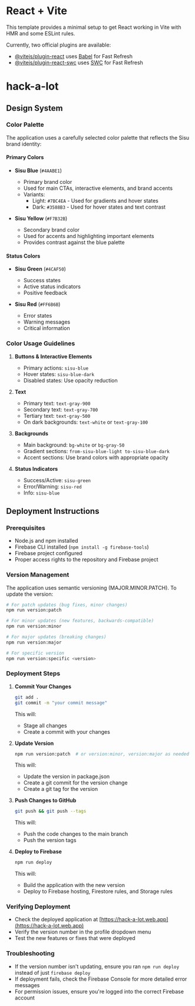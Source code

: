 # React + Vite

This template provides a minimal setup to get React working in Vite with HMR and some ESLint rules.

Currently, two official plugins are available:

- [@vitejs/plugin-react](https://github.com/vitejs/vite-plugin-react/blob/main/packages/plugin-react/README.md) uses [Babel](https://babeljs.io/) for Fast Refresh
- [@vitejs/plugin-react-swc](https://github.com/vitejs/vite-plugin-react-swc) uses [SWC](https://swc.rs/) for Fast Refresh
# hack-a-lot

## Design System

### Color Palette

The application uses a carefully selected color palette that reflects the Sisu brand identity:

#### Primary Colors

- **Sisu Blue** (`#4AABE1`)
  - Primary brand color
  - Used for main CTAs, interactive elements, and brand accents
  - Variants:
    - Light: `#7BC4EA` - Used for gradients and hover states
    - Dark: `#3588B3` - Used for hover states and text contrast

- **Sisu Yellow** (`#F7B32B`)
  - Secondary brand color
  - Used for accents and highlighting important elements
  - Provides contrast against the blue palette

#### Status Colors

- **Sisu Green** (`#4CAF50`)
  - Success states
  - Active status indicators
  - Positive feedback

- **Sisu Red** (`#FF6B6B`)
  - Error states
  - Warning messages
  - Critical information

### Color Usage Guidelines

1. **Buttons & Interactive Elements**
   - Primary actions: `sisu-blue`
   - Hover states: `sisu-blue-dark`
   - Disabled states: Use opacity reduction

2. **Text**
   - Primary text: `text-gray-900`
   - Secondary text: `text-gray-700`
   - Tertiary text: `text-gray-500`
   - On dark backgrounds: `text-white` or `text-gray-100`

3. **Backgrounds**
   - Main background: `bg-white` or `bg-gray-50`
   - Gradient sections: `from-sisu-blue-light to-sisu-blue-dark`
   - Accent sections: Use brand colors with appropriate opacity

4. **Status Indicators**
   - Success/Active: `sisu-green`
   - Error/Warning: `sisu-red`
   - Info: `sisu-blue`

## Deployment Instructions

### Prerequisites
- Node.js and npm installed
- Firebase CLI installed (`npm install -g firebase-tools`)
- Firebase project configured
- Proper access rights to the repository and Firebase project

### Version Management
The application uses semantic versioning (MAJOR.MINOR.PATCH). To update the version:

```bash
# For patch updates (bug fixes, minor changes)
npm run version:patch

# For minor updates (new features, backwards-compatible)
npm run version:minor

# For major updates (breaking changes)
npm run version:major

# For specific version
npm run version:specific <version>
```

### Deployment Steps

1. **Commit Your Changes**
   ```bash
   git add .
   git commit -m "your commit message"
   ```
   This will:
   - Stage all changes
   - Create a commit with your changes

2. **Update Version**
   ```bash
   npm run version:patch  # or version:minor, version:major as needed
   ```
   This will:
   - Update the version in package.json
   - Create a git commit for the version change
   - Create a git tag for the version

3. **Push Changes to GitHub**
   ```bash
   git push && git push --tags
   ```
   This will:
   - Push the code changes to the main branch
   - Push the version tags

4. **Deploy to Firebase**
   ```bash
   npm run deploy
   ```
   This will:
   - Build the application with the new version
   - Deploy to Firebase hosting, Firestore rules, and Storage rules

### Verifying Deployment
- Check the deployed application at [https://hack-a-lot.web.app](https://hack-a-lot.web.app)
- Verify the version number in the profile dropdown menu
- Test the new features or fixes that were deployed

### Troubleshooting
- If the version number isn't updating, ensure you ran `npm run deploy` instead of just `firebase deploy`
- If deployment fails, check the Firebase Console for more detailed error messages
- For permission issues, ensure you're logged into the correct Firebase account
